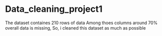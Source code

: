 # Data_cleaning_project1
The dataset containes 210 rows of data
Among thoes columns around 70% overall data is missing, So, i cleaned this dataset as much as possible 
